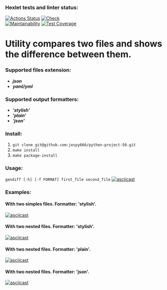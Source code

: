 ### Hexlet tests and linter status:
[![Actions Status](https://github.com/jespy666/python-project-50/workflows/hexlet-check/badge.svg)](https://github.com/jespy666/python-project-50/actions)
[![Check](https://github.com/jespy666/python-project-50/actions/workflows/check.yml/badge.svg)](https://github.com/jespy666/python-project-50/actions/workflows/check.yml)  
[![Maintainability](https://api.codeclimate.com/v1/badges/be122415f46c4c38bfd1/maintainability)](https://codeclimate.com/github/jespy666/python-project-50/maintainability)
[![Test Coverage](https://api.codeclimate.com/v1/badges/be122415f46c4c38bfd1/test_coverage)](https://codeclimate.com/github/jespy666/python-project-50/test_coverage)
# Utility compares two files and shows the difference between them.
### Supported files extension:
* ***json***
* ***yaml/yml***
### Supported output formatters:
* ***'stylish'***
* ***'plain'***
* ***'json'***
### Install:
1. `git clone git@github.com:jespy666/python-project-50.git`
2. `make install`
3. `make package-install`
### Usage:
`gendiff [-h] [-f FORMAT] first_file second_file`
[![asciicast](https://asciinema.org/a/584063.svg)](https://asciinema.org/a/584063)
### Examples:
#### With two simples files. Formatter: 'stylish'.
[![asciicast](https://asciinema.org/a/584058.svg)](https://asciinema.org/a/584058)  
#### With two nested files. Formatter: 'stylish'.
[![asciicast](https://asciinema.org/a/584060.svg)](https://asciinema.org/a/584060)  
#### With two nested files. Formatter: 'plain'.
[![asciicast](https://asciinema.org/a/584061.svg)](https://asciinema.org/a/584061)  
#### With two nested files. Formatter: 'json'.
[![asciicast](https://asciinema.org/a/584062.svg)](https://asciinema.org/a/584062)

